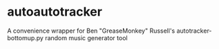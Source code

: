 # autoautotracker
A convenience wrapper for Ben "GreaseMonkey" Russell's autotracker-bottomup.py random music generator tool 
